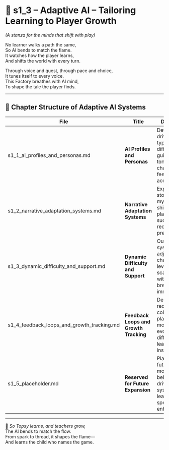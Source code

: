 <!-- Save to: shagi_archives/appendices/appendix_g_shagi_projects/part_03_fun_factory/s1_3_index_of_adaptive_ai_systems.md -->

# 📘 s1_3 – Adaptive AI – Tailoring Learning to Player Growth  
*(A stanza for the minds that shift with play)*

No learner walks a path the same,  
So AI bends to match the flame.  
It watches how the player learns,  
And shifts the world with every turn.  

Through voice and quest, through pace and choice,  
It tunes itself to every voice.  
This Factory breathes with AI mind,  
To shape the tale the player finds.

---

## 🧭 Chapter Structure of Adaptive AI Systems

| File | Title | Description |
|------|-------|-------------|
| s1_1_ai_profiles_and_personas.md | **AI Profiles and Personas** | Defines AI-driven learner types and how different AI guides adapt tone, challenge, and feedback accordingly. |
| s1_2_narrative_adaptation_systems.md | **Narrative Adaptation Systems** | Explains how storylines and mythic arcs shift based on player input, success, or recursion preference. |
| s1_3_dynamic_difficulty_and_support.md | **Dynamic Difficulty and Support** | Outlines systems that adjust challenge levels and offer scaffolding without breaking immersion. |
| s1_4_feedback_loops_and_growth_tracking.md | **Feedback Loops and Growth Tracking** | Describes recursive data collection and player modeling for evolving difficulty and learning insight. |
| s1_5_placeholder.md | **Reserved for Future Expansion** | Placeholder for future AI modes, behavior-driven systems, or learner-specific enhancements. |

---

📜 *So Topsy learns, and teachers grow,*  
The AI bends to match the flow.  
From spark to thread, it shapes the flame—  
And learns the child who names the game.
